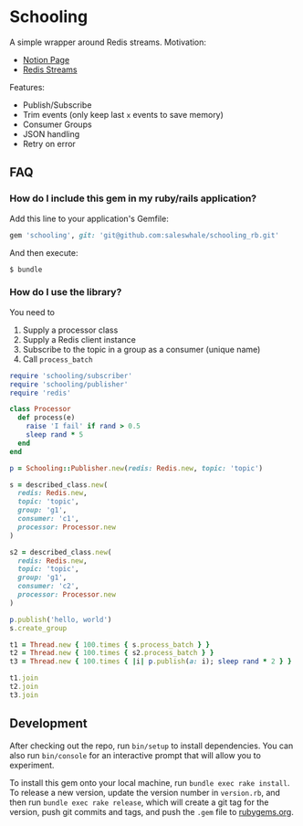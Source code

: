 # Schooling

A simple wrapper around Redis streams. Motivation:

- [Notion Page](https://www.notion.so/saleswhale/Architecture-Discussion-1ffb11b51c02428d9b5dc1f5a88fe656)
- [Redis Streams](https://redis.io/topics/streams-intro)

Features:

- Publish/Subscribe
- Trim events (only keep last `x` events to save memory)
- Consumer Groups
- JSON handling
- Retry on error

## FAQ

### How do I include this gem in my ruby/rails application?

Add this line to your application's Gemfile:

```ruby
gem 'schooling', git: 'git@github.com:saleswhale/schooling_rb.git'

```

And then execute:

    $ bundle

### How do I use the library?

You need to

1. Supply a processor class
2. Supply a Redis client instance
3. Subscribe to the topic in a group as a consumer (unique name)
4. Call `process_batch`

```ruby
require 'schooling/subscriber'
require 'schooling/publisher'
require 'redis'

class Processor
  def process(e)
    raise 'I fail' if rand > 0.5
    sleep rand * 5
  end
end

p = Schooling::Publisher.new(redis: Redis.new, topic: 'topic')

s = described_class.new(
  redis: Redis.new,
  topic: 'topic',
  group: 'g1',
  consumer: 'c1',
  processor: Processor.new
)

s2 = described_class.new(
  redis: Redis.new,
  topic: 'topic',
  group: 'g1',
  consumer: 'c2',
  processor: Processor.new
)

p.publish('hello, world')
s.create_group

t1 = Thread.new { 100.times { s.process_batch } }
t2 = Thread.new { 100.times { s2.process_batch } }
t3 = Thread.new { 100.times { |i| p.publish(a: i); sleep rand * 2 } }

t1.join
t2.join
t3.join
```

## Development

After checking out the repo, run `bin/setup` to install dependencies. You can
also run `bin/console` for an interactive prompt that will allow you to
experiment.

To install this gem onto your local machine, run `bundle exec rake install`. To
release a new version, update the version number in `version.rb`, and then run
`bundle exec rake release`, which will create a git tag for the version, push
git commits and tags, and push the `.gem` file to
[rubygems.org](https://rubygems.org).
